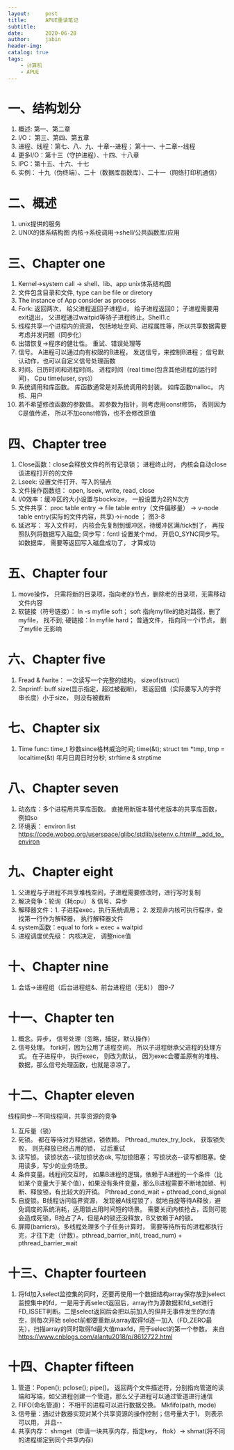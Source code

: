 ```yaml
---
layout:     post
title:      APUE重读笔记
subtitle:   
date:       2020-06-28
author:     jabin
header-img: 
catalog: true
tags:
    - 计算机
    - APUE
---
```


# 一、结构划分
1. 概述: 第一、第二章
2. I/O： 第三、第四、第五章
3. 进程、线程：第七、八、九、十章--进程； 第十一、十二章--线程
4. 更多I/O：第十三（守护进程）、十四、十八章
5. IPC：第十五、十六、十七
6. 实例： 十九（伪终端）、二十（数据库函数库）、二十一（网络打印机通信）

# 二、概述
1. unix提供的服务
2. UNIX的体系结构图 内核->系统调用->shell/公共函数库/应用

# 三、Chapter one
1. Kernel->system call -> shell、lib、app  unix体系结构图
2. 文件包含目录和文件, type can be file or diretory
3. The instance of App consider as process
4. Fork: 返回两次， 给父进程返回子进程id， 给子进程返回0； 子进程需要用exit退出， 父进程通过waitpid等待子进程终止。Shell1.c
5. 线程共享一个进程内的资源， 包括地址空间、进程属性等，所以共享数据需要考虑并发问题（同步化）
6. 出错恢复->程序的健壮性。 重试、错误处理等
7. 信号。 A进程可以通过向有权限的B进程， 发送信号，来控制B进程； 信号默认动作，也可以自定义信号处理函数
8. 时间。日历时间和进程时间。 进程时间（real time(包含其他进程的运行时间)， Cpu time(user, sys)） 
9. 系统调用和库函数。 库函数通常是对系统调用的封装。 如库函数malloc。 内核、用户
10. 若不希望修改函数的参数值。 若参数为指针，则考虑用const修饰， 否则因为C是值传递， 所以不加const修饰，也不会修改原值 

# 四、Chapter tree
1. Close函数：close会释放文件的所有记录锁； 进程终止时， 内核会自动close该进程打开的的文件
2. Lseek: 设置文件打开、写入的锚点
3. 文件操作函数组： open, lseek, write, read, close
4. I/0效率：缓冲区的大小设置与bocksize， 一般设置为2的N次方
5. 文件共享： proc table entry -> file table entry（文件偏移量） -> v-node table entry(实际的文件内容，共享)->i-node	； 图3-8
6. 延迟写： 写入文件时， 内核会先复制到缓冲区，待缓冲区满/tick到了， 再按照队列将数据写入磁盘; 同步写：fcntl 设置某个md， 开启O_SYNC同步写。 如数据库， 需要等返回写入磁盘成功了， 才算成功

# 五、Chapter four
1. move操作， 只需将新的目录项，指向老的i节点，删除老的目录项，无需移动文件内容
2. 软链接（符号链接）： ln -s myfile soft； soft 指向myfile的绝对路径，删了myfile， 找不到; 硬链接：ln myfile hard； 普通文件， 指向同一个i节点， 删了myfile 无影响

# 六、Chapter five
1. Fread & fwrite： 一次读写一个完整的结构， sizeof(struct)
2. Snprintf:  buff size(显示指定，超过被截断)，  若返回值（实际要写入的字符串长度）小于size， 则没有被截断

# 七、Chapter six
1. Time func: time_t 秒数since格林威治时间;  time(&t); struct tm *tmp,  tmp = localtime(&t)  年月日周日时分秒;  strftime & strptime

# 八、Chapter seven
1. 动态库：多个进程用共享库函数。 直接用新版本替代老版本的共享库函数， 例如so
2. 环境表： environ list  https://code.woboq.org/userspace/glibc/stdlib/setenv.c.html#__add_to_environ

# 九、Chapter eight
1. 父进程与子进程不共享堆栈空间，子进程需要修改时，进行写时复制
2. 解决竞争：轮询（耗cpu） & 信号、异步
3. 解释器文件：1. 子进程exec，执行系统调用； 2. 发现非内核可执行程序，查找第一行作为解释器， 执行解释器文件 
4. system函数：equal to fork + exec + waitpid
5. 进程调度优先级： 内核决定， 调整nice值

# 十、Chapter nine
1. 会话->进程组（后台进程组&、前台进程组（无&））  图9-7

# 十一、Chapter ten
1. 概念。异步， 信号处理（忽略，捕捉，默认操作）
2. 信号处理。 fork时，因为公用了进程空间， 所以子进程继承父进程的处理方式。 在子进程中， 执行exec， 则改为默认， 因为exec会覆盖原有的堆栈、数据，那么信号处理函数，也就是凉凉了。 

# 十二、Chapter eleven
线程同步--不同线程间，共享资源的竞争
1. 互斥量（锁）
2. 死锁。 都在等待对方释放锁，锁依赖。 Pthread_mutex_try_lock， 获取锁失败， 则先释放已经占用的锁， 过后重试
3. 读写锁。 读锁状态--读加锁状态ok, 写加锁阻塞； 写锁状态--读写都阻塞。使用读多，写少的业务场景。
4. 条件变量。线程间交互时， 如果B进程的逻辑，依赖于A进程的一个条件（比如某个变量大于某个值），如果没有条件变量，那么B进程需要不断地加锁、判断、释放锁，有比较大的开销。 Pthread_cond_wait + pthread_cond_signal
5. 自旋锁。B线程访问临界资源， 发现被A线程锁了，就地自旋等待A释放，避免调度的系统消耗，适用锁占用时间短的场景。   需要关闭内核抢占，否则可能会造成死锁，B抢占了A，但是A的锁还没释放，B又依赖于A的锁。 
6. 屏障(barriers)。多线程处理多个子任务计算时， 需要等待所有的进程都执行完，才往下走（计数）。pthread_barrier_init(, tread_num) +  pthread_barrier_wait

# 十三、Chapter fourteen
1. 将fd加入select监控集的同时，还要再使用一个数据结构array保存放到select监控集中的fd，一是用于再select返回后，array作为源数据和fd_set进行FD_ISSET判断。二是select返回后会把以前加入的但并无事件发生的fd清空，则每次开始 select前都要重新从array取得fd逐一加入（FD_ZERO最先），扫描array的同时取得fd最大值maxfd，用于select的第一个参数。
来自 <https://www.cnblogs.com/alantu2018/p/8612722.html> 

# 十四、Chapter fifteen
1. 管道：Popen(); pclose();  pipe()。 返回两个文件描述符，分别指向管道的读端和写端，如父进程创建一个管道，那么父子进程可以通过管道进行通信
2. FIFO(命名管道)： 不相干的进程可以进行数据交换。 Mkfifo(path, mode)
3. 信号量：通过计数器实现对某个共享资源的操作控制；信号量大于1， 则表示可以用， 并且--
4. 共享内存： shmget（申请一块共享内存，指定key， ftok）-> shmat(将不同的进程绑定到同个共享内存)


